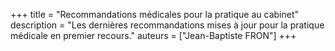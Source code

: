 +++
title = "Recommandations médicales pour la pratique au cabinet"
description = "Les dernières recommandations mises à jour pour la pratique médicale en premier recours."
auteurs = ["Jean-Baptiste FRON"]
+++